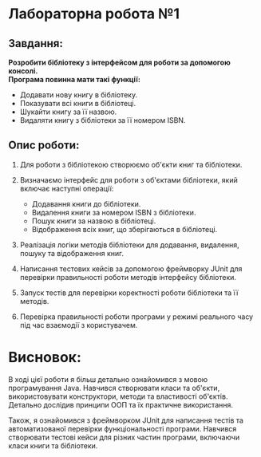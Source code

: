 # Лабораторна робота №1

## Завдання:

**Розробити бібліотеку з інтерфейсом для роботи за допомогою консолі.**<br>
**Програма повинна мати такі функції:**

- Додавати нову книгу в бібліотеку.
- Показувати всі книги в бібліотеці.
- Шукайти книгу за її назвою.
- Видаляти книгу з бібліотеки за її номером ISBN.

## Опис роботи:

1. Для роботи з бібліотекою створюємо об'єкти книг та бібліотеки.
2. Визначаємо інтерфейс для роботи з об'єктами бібліотеки, який включає наступні операції:
   - Додавання книги до бібліотеки.
   - Видалення книги за номером ISBN з бібліотеки.
   - Пошук книги за назвою в бібліотеці.
   - Відображення всіх книг, що зберігаються в бібліотеці.

3. Реалізація логіки методів бібліотеки для додавання, видалення, пошуку та відображення книг.
4. Написання тестових кейсів за допомогою фреймворку JUnit для перевірки правильності роботи методів інтерфейсу бібліотеки.
5. Запуск тестів для перевірки коректності роботи бібліотеки та її методів.
6. Перевірка правильності роботи програми у режимі реального часу під час взаємодії з користувачем.

# Висновок:

В ході цієї роботи я більш детально ознайомився з мовою програмування Java.
Навчився створювати класи та об'єкти, використовувати конструктори, методи та властивості об'єктів. 
Детально дослідив принципи ООП та їх практичне використання.

Також, я ознайомився з фреймворком JUnit для написання тестів та автоматизованої перевірки функціональності програми.
Навчився створювати тестові кейси для різних частин програми, включаючи класи книги та бібліотеки.

